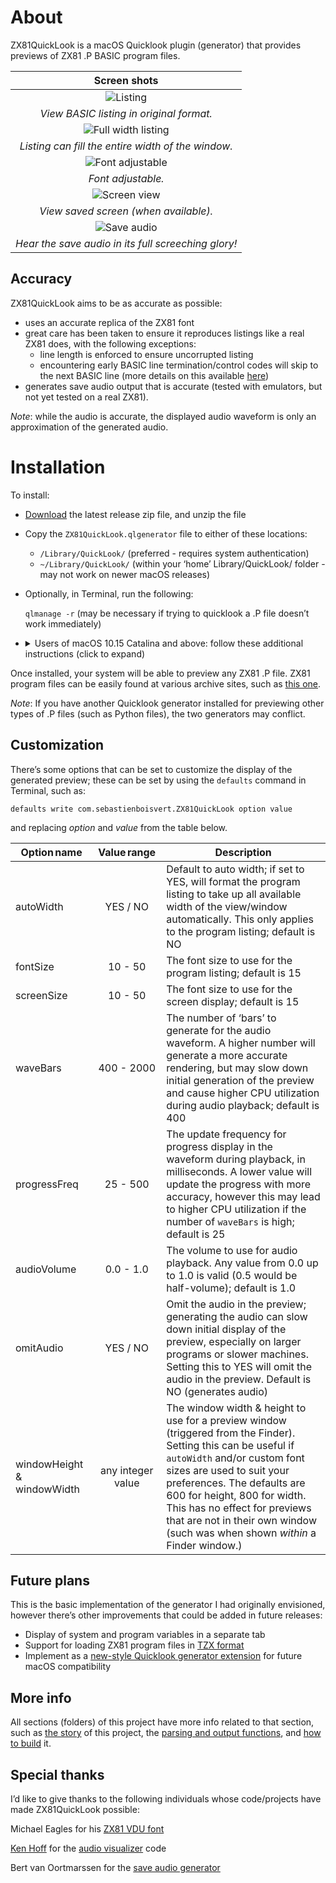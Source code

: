 # About

ZX81QuickLook is a macOS Quicklook plugin (generator) that provides previews of ZX81 .P BASIC program files.

| Screen shots |
|:---:|
|![Listing](./images/listing.png)|
|*View BASIC listing in original format.*|
|![Full width listing](./images/fullwidth.png)|
|*Listing can fill the entire width of the window.*|
|![Font adjustable](./images/largefont.png)|
|*Font adjustable.*|
|![Screen view](./images/screen.png)|
|*View saved screen (when available).*|
|![Save audio](./images/audio.png)|
|*Hear the save audio in its full screeching glory!*|

 Accuracy
-------
ZX81QuickLook aims to be as accurate as possible:

* uses an accurate replica of the ZX81 font
* great care has been taken to ensure it reproduces listings like a real ZX81 does, with the following exceptions:
	* line length is enforced to ensure uncorrupted listing
	* encountering early BASIC line termination/control codes will skip to the next BASIC line (more details on this available [here](./ZX81QuickLook/QuickLook))
* generates save audio output that is accurate (tested with emulators, but not yet tested on a real ZX81).

_Note_: while the audio is accurate, the displayed audio waveform is only an approximation of the generated audio.

# Installation

To install:

* [Download](https://github.com/sebastienboisvert/ZX81QuickLook/releases) the latest release zip file, and unzip the file
* Copy the `ZX81QuickLook.qlgenerator` file to either of these locations:
	* `/Library/QuickLook/` (preferred - requires system authentication)
	* `~/Library/QuickLook/` (within your ‘home’ Library/QuickLook/ folder - may not work on newer macOS releases)
* Optionally, in Terminal, run the following:

	`qlmanage -r` (may be necessary if trying to quicklook a .P file doesn’t work immediately)

*  <details>
    <summary>Users of macOS 10.15 Catalina and above: follow these additional instructions (click to expand)</summary>

    <br/>After installation, you will need to enable the generator:
    1. Try previewing a .P file from the Finder; this will cause the following alert:

      ![Security Warning](images/Security-Warning.png)
    2. Dismiss the alert, go to System Preferences, and select the Security & Privacy section. You should see the warning highlighted here; click 'Allow Anyway' (requires system authentication)

      ![Allow in Security Preferences](images/Security-Allow.png)
    3. Try to preview a .P file again, which should trigger the following alert; click 'Open' and previews should work from then on.

      ![Open to Use](images/Security-Open.png)

  </details>


Once installed, your system will be able to preview any ZX81 .P file. ZX81 program files can be easily found at various archive sites, such as [this one](http://rwapsoftware.co.uk/zx81/zx81_software.html).

*Note*: If you have another Quicklook generator installed for previewing other types of .P files (such as Python files), the two generators may conflict.


## Customization

There’s some options that can be set to customize the display of the generated preview; these can be set by using the `defaults` command in Terminal, such as:

```
defaults write com.sebastienboisvert.ZX81QuickLook option value
```

and replacing _option_ and _value_ from the table below.

| Option name | Value range | Description |
| --- | :---------: | --- |
| autoWidth | YES / NO | Default to auto width; if set to YES, will format the program listing to take up all available width of the view/window automatically. This only applies to the program listing; default is NO |
| fontSize | 10 - 50 | The font size to use for the program listing; default is 15 |
| screenSize | 10 - 50 | The font size to use for the screen display; default is 15 |
| waveBars | 400 - 2000 | The number of ‘bars’ to generate for the audio waveform. A higher number will generate a more accurate rendering, but may slow down initial generation of the preview and cause higher CPU utilization during audio playback; default is 400 |
| progressFreq | 25 - 500 | The update frequency for progress display in the waveform during playback, in milliseconds. A lower value will update the progress with more accuracy, however this may lead to higher CPU utilization if the number of `waveBars` is high; default is 25 |
| audioVolume | 0.0 - 1.0 | The volume to use for audio playback. Any value from 0.0 up to 1.0 is valid (0.5 would be half-volume); default is 1.0 |
| omitAudio | YES / NO | Omit the audio in the preview; generating the audio can slow down initial display of the preview, especially on larger programs or slower machines. Setting this to YES will omit the audio in the preview. Default is NO (generates audio)
| windowHeight & windowWidth | any integer value | The window width & height to use for a preview window (triggered from the Finder). Setting this can be useful if `autoWidth` and/or custom font sizes are used to suit your preferences. The defaults are 600 for height, 800 for width. This has no effect for previews that are not in their own window (such was when shown *within* a Finder window.)|

## Future plans

This is the basic implementation of the generator I had originally envisioned, however there’s other improvements that could be added in future releases:

* Display of system and program variables in a separate tab
* Support for loading ZX81 program files in [TZX format](https://www.worldofspectrum.org/TZXformat.html)
* Implement as a [new-style Quicklook generator extension](https://nooverviewavailable.com/quicklook/) for future macOS compatibility

## More info

All sections (folders) of this project have more info related to that section, such as [the story](./ZX81QuickLook) of this project, the [parsing and output functions](./ZX81QuickLook/ZX81%20Functions), and [how to build](./ZX81QuickLook/QuickLook) it.

## Special thanks

I’d like to give thanks to the following individuals whose code/projects have made ZX81QuickLook possible:

Michael Eagles for his [ZX81 VDU font](https://www.mattheweagles.co.uk/computing.htm)

[Ken Hoff](https://github.com/kenhoff) for the [audio visualizer](https://github.com/kenhoff/winds-waveform-example) code

Bert van Oortmarssen for the [save audio generator](https://odemar.home.xs4all.nl/zx81/zx81.htm)
